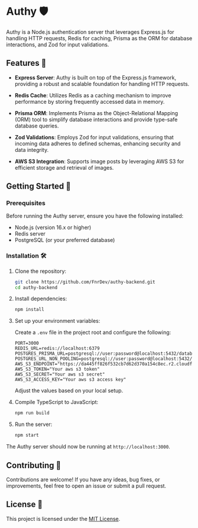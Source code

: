 # Authy 🛡️

Authy is a Node.js authentication server that leverages Express.js for handling HTTP requests, Redis for caching, Prisma as the ORM for database interactions, and Zod for input validations.

## Features 🚀

- **Express Server**: Authy is built on top of the Express.js framework, providing a robust and scalable foundation for handling HTTP requests.

- **Redis Cache**: Utilizes Redis as a caching mechanism to improve performance by storing frequently accessed data in memory.

- **Prisma ORM**: Implements Prisma as the Object-Relational Mapping (ORM) tool to simplify database interactions and provide type-safe database queries.

- **Zod Validations**: Employs Zod for input validations, ensuring that incoming data adheres to defined schemas, enhancing security and data integrity.

- **AWS S3 Integration**: Supports image posts by leveraging AWS S3 for efficient storage and retrieval of images.

## Getting Started 🚦

### Prerequisites

Before running the Authy server, ensure you have the following installed:

- Node.js (version 16.x or higher)
- Redis server
- PostgreSQL (or your preferred database)

### Installation 🛠️

1. Clone the repository:

    ```bash
    git clone https://github.com/FnrDev/authy-backend.git
    cd authy-backend
    ```

2. Install dependencies:

    ```bash
    npm install
    ```

3. Set up your environment variables:

    Create a `.env` file in the project root and configure the following:

    ```env
    PORT=3000
    REDIS_URL=redis://localhost:6379
    POSTGRES_PRISMA_URL=postgresql://user:password@localhost:5432/database
    POSTGRES_URL_NON_POOLING=postgresql://user:password@localhost:5432/database
    AWS_S3_ENDPOINT="https://da445ff826f532cb7d62d370a154c8ec.r2.cloudflarestorage.com/authy"
    AWS_S3_TOKEN="Your aws s3 token"
    AWS_S3_SECRET="Your aws s3 secret"
    AWS_S3_ACCESS_KEY="Your aws s3 access key"
    ```

    Adjust the values based on your local setup.

4. Compile TypeScript to JavaScript:

    ```bash
    npm run build
    ```

5. Run the server:

    ```bash
    npm start
    ```

The Authy server should now be running at `http://localhost:3000`.

## Contributing 🤝

Contributions are welcome! If you have any ideas, bug fixes, or improvements, feel free to open an issue or submit a pull request.

## License 📝

This project is licensed under the [MIT License](LICENSE).
